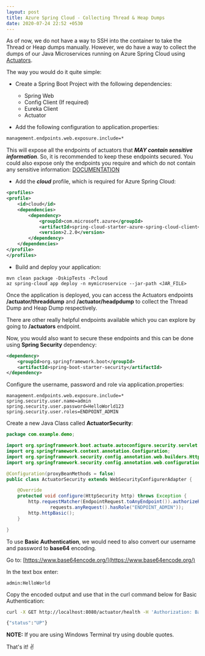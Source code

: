 ```yaml
---
layout: post
title: Azure Spring Cloud - Collecting Thread & Heap Dumps
date: 2020-07-24 22:52 +0530
---
```


As of now, we do not have a way to SSH into the container to take the Thread or Heap dumps manually. However, we do have a way to collect the dumps of our Java Microservices running on Azure Spring Cloud using [Actuators](https://docs.spring.io/spring-boot/docs/current/reference/html/production-ready-features.html).

The way you would do it quite simple:

- Create a Spring Boot Project with the following dependencies:

  - Spring Web
  - Config Client (If required)
  - Eureka Client
  - Actuator  

- Add the following configuration to application.properties:

```txt
management.endpoints.web.exposure.include=*
```

This will expose all the endpoints of actuators that ___MAY contain sensitive information___. So, it is recommended to keep these endpoints secured. You could also expose only the endpoints you require and which do not contain any sensitive information: [DOCUMENTATION](https://docs.spring.io/spring-boot/docs/current/reference/html/production-ready-features.html#production-ready-enabling)

- Add the ___cloud___ profile, which is required for Azure Spring Cloud:

```xml
<profiles>
<profile>
    <id>cloud</id>
    <dependencies>
        <dependency>
            <groupId>com.microsoft.azure</groupId>
            <artifactId>spring-cloud-starter-azure-spring-cloud-client</artifactId>
            <version>2.2.0</version>
        </dependency>
    </dependencies>
</profile>
</profiles>
```

- Build and deploy your application:

```cli
mvn clean package -DskipTests -Pcloud
az spring-cloud app deploy -n mymicroservice --jar-path <JAR_FILE>
```

Once the application is deployed, you can access the Actuators endpoints __/actuator/threaddump__ and __/actuator/headpdump__ to collect the Thread Dump and Heap Dump respectively.

There are other really helpful endpoints available which you can explore by going to __/actuators__ endpoint.

Now, you would also want to secure these endpoints and this can be done using __Spring Security__ dependency:

```xml
<dependency>
    <groupId>org.springframework.boot</groupId>
    <artifactId>spring-boot-starter-security</artifactId>
</dependency>
```

Configure the username, password and role via application.properties:

```properties
management.endpoints.web.exposure.include=*
spring.security.user.name=admin
spring.security.user.password=HelloWorld123
spring.security.user.roles=ENDPOINT_ADMIN
```

Create a new Java Class called __ActuatorSecurity__:

```java
package com.example.demo;

import org.springframework.boot.actuate.autoconfigure.security.servlet.EndpointRequest;
import org.springframework.context.annotation.Configuration;
import org.springframework.security.config.annotation.web.builders.HttpSecurity;
import org.springframework.security.config.annotation.web.configuration.WebSecurityConfigurerAdapter;

@Configuration(proxyBeanMethods = false)
public class ActuatorSecurity extends WebSecurityConfigurerAdapter {

    @Override
    protected void configure(HttpSecurity http) throws Exception {
        http.requestMatcher(EndpointRequest.toAnyEndpoint()).authorizeRequests((requests) ->
                requests.anyRequest().hasRole("ENDPOINT_ADMIN"));
        http.httpBasic();
    }

}
```

To use __Basic Authentication__, we would need to also convert our username and password to __base64__ encoding.

Go to: [https://www.base64encode.org/](https://www.base64encode.org/)

In the text box enter:

```text
admin:HelloWorld
```

Copy the encoded output and use that in the curl command below for Basic Authentication:

```bash
curl -X GET http://localhost:8080/actuator/health -H 'Authorization: Basic YWRtaW46SGVsbG9Xb3JsZDEyMw=='

{"status":"UP"}
```

__NOTE:__ If you are using Windows Terminal try using double quotes.

That's it! :v:
